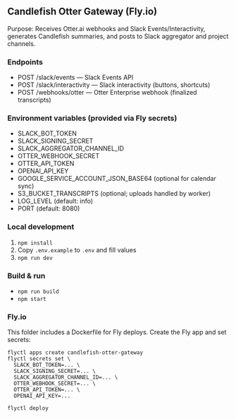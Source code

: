 ## Candlefish Otter Gateway (Fly.io)

Purpose: Receives Otter.ai webhooks and Slack Events/Interactivity, generates Candlefish summaries, and posts to Slack aggregator and project channels.

### Endpoints
- POST /slack/events — Slack Events API
- POST /slack/interactivity — Slack interactivity (buttons, shortcuts)
- POST /webhooks/otter — Otter Enterprise webhook (finalized transcripts)

### Environment variables (provided via Fly secrets)
- SLACK_BOT_TOKEN
- SLACK_SIGNING_SECRET
- SLACK_AGGREGATOR_CHANNEL_ID
- OTTER_WEBHOOK_SECRET
- OTTER_API_TOKEN
- OPENAI_API_KEY
- GOOGLE_SERVICE_ACCOUNT_JSON_BASE64 (optional for calendar sync)
- S3_BUCKET_TRANSCRIPTS (optional; uploads handled by worker)
- LOG_LEVEL (default: info)
- PORT (default: 8080)

### Local development
1) `npm install`
2) Copy `.env.example` to `.env` and fill values
3) `npm run dev`

### Build & run
- `npm run build`
- `npm start`

### Fly.io
This folder includes a Dockerfile for Fly deploys. Create the Fly app and set secrets:

```
flyctl apps create candlefish-otter-gateway
flyctl secrets set \
  SLACK_BOT_TOKEN=... \
  SLACK_SIGNING_SECRET=... \
  SLACK_AGGREGATOR_CHANNEL_ID=... \
  OTTER_WEBHOOK_SECRET=... \
  OTTER_API_TOKEN=... \
  OPENAI_API_KEY=...

flyctl deploy
```
